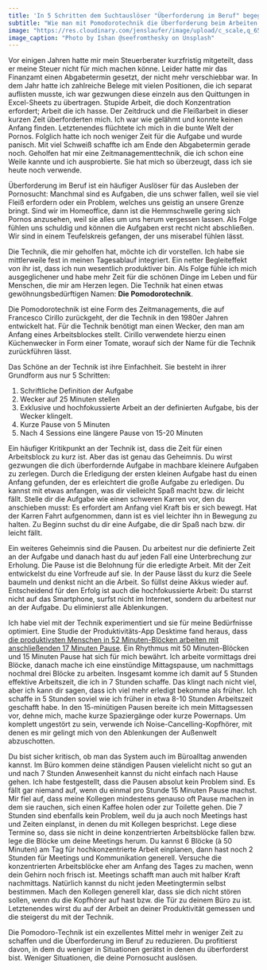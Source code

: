 ```yaml
---
title: 'In 5 Schritten dem Suchtauslöser "Überforderung im Beruf" begegnen'
subtitle: "Wie man mit Pomodorotechnik die Überforderung beim Arbeiten reduziert und wie man damit mehr in weniger Zeit schafft"
image: "https://res.cloudinary.com/jenslaufer/image/upload/c_scale,q_65,w_800/v1580974122/hanna-stolt-Cdi9Bjvceck-unsplash.jpg"
image_caption: "Photo by Ishan @seefromthesky on Unsplash"
---
```


Vor einigen Jahren hatte mir mein Steuerberater kurzfristig mitgeteilt, dass er meine Steuer nicht für mich machen könne. Leider hatte mir das Finanzamt einen Abgabetermin gesetzt, der nicht mehr verschiebbar war. In dem Jahr hatte ich zahlreiche Belege mit vielen Positionen, die ich separat auflisten musste, ich war gezwungen diese einzeln aus den Quittungen in Excel-Sheets zu übertragen. Stupide Arbeit, die doch Konzentration erfordert; Arbeit die ich hasse. Der Zeitdruck und die Fleißarbeit in dieser kurzen Zeit überforderten mich. Ich war wie gelähmt und konnte keinen Anfang finden. Letztenendes flüchtete ich mich in die bunte Welt der Pornos. Folglich hatte ich noch weniger Zeit für die Aufgabe und wurde panisch. Mit viel Schweiß schaffte ich am Ende den Abgabetermin gerade noch. Geholfen hat mir eine Zeitmanagementtechnik, die ich schon eine Weile kannte und ich ausprobierte. Sie hat mich so überzeugt, dass ich sie heute noch verwende.

Überforderung im Beruf ist ein häufiger Auslöser für das Ausleben der Pornosucht: Manchmal sind es Aufgaben, die uns schwer fallen, weil sie viel Fleiß erfordern oder ein Problem, welches uns geistig an unsere Grenze bringt. Sind wir im Homeoffice, dann ist die Hemmschwelle gering sich Pornos anzusehen, weil sie alles um uns herum vergessen lassen. Als Folge fühlen uns schuldig und können die Aufgaben erst recht nicht abschließen. Wir sind in einem Teufelskreis gefangen, der uns miserabel fühlen lässt.

Die Technik, die mir geholfen hat, möchte ich dir vorstellen. Ich habe sie mittlerweile fest in meinen Tagesablauf integriert. Ein netter Begleiteffekt
von ihr ist, dass ich nun wesentlich produktiver bin. Als Folge fühle ich mich ausgeglichener und habe mehr Zeit für die schönen Dinge im Leben und für Menschen, die mir am Herzen legen. Die Technik hat einen etwas gewöhnungsbedürftigen Namen: **Die Pomodorotechnik**.

Die Pomodorotechnik ist eine Form des Zeitmanagements, die auf Francesco Cirillo zurückgeht, der die Technik in den 1980er Jahren entwickelt hat. Für die Technik benötigt man einen Wecker, den man am Anfang eines Arbeitsblockes stellt. Cirillo verwendete hierzu einen Küchenwecker in Form einer Tomate, worauf sich der Name für die Technik zurückführen lässt.

Das Schöne an der Technik ist ihre Einfachheit. Sie besteht in ihrer Grundform aus nur 5 Schritten:

1. Schriftliche Definition der Aufgabe
2. Wecker auf 25 Minuten stellen
3. Exklusive und hochfokussierte Arbeit an der definierten Aufgabe, bis der Wecker klingelt.
4. Kurze Pause von 5 Minuten
5. Nach 4 Sessions eine längere Pause von 15-20 Minuten

Ein häufiger Kritikpunkt an der Technik ist, dass die Zeit für einen Arbeitsblock zu kurz ist. Aber das ist genau das Geheimnis. Du wirst gezwungen die dich überfordernde Aufgabe in machbare kleinere Aufgaben zu zerlegen. Durch die Erledigung der ersten kleinen Aufgabe hast du einen Anfang gefunden, der es erleichtert die große Aufgabe zu erledigen. Du kannst mit etwas anfangen, was dir vielleicht Spaß macht bzw. dir leicht fällt. Stelle dir die Aufgabe wie einen schweren Karren vor, den du anschieben musst: Es erfordert am Anfang viel Kraft bis er sich bewegt. Hat der Karren Fahrt aufgenommen, dann ist es viel leichter ihn in Bewegung
zu halten. Zu Beginn suchst du dir eine Aufgabe, die dir Spaß nach bzw. dir leicht fällt.

Ein weiteres Geheimnis sind die Pausen. Du arbeitest nur die definierte Zeit an der Aufgabe und danach hast du auf jeden Fall eine Unterbrechung zur Erholung. Die Pause ist die Belohnung für die erledigte Arbeit. Mit der Zeit entwickelst du eine Vorfreude auf sie. In der Pause lässt du kurz die Seele baumeln und denkst nicht an die Arbeit. So füllst deine Akkus wieder auf. Entscheidend für den Erfolg ist auch die hochfokussierte Arbeit: Du starrst nicht auf das Smartphone, surfst nicht im Internet, sondern du arbeitest nur an der Aufgabe. Du eliminierst alle Ablenkungen.

Ich habe viel mit der Technik experimentiert und sie für meine Bedürfnisse optimiert. Eine Studie der Produktivitäts-App Desktime
fand heraus, dass [die produktivsten Menschen in 52 Minuten-Blöcken arbeiten mit anschließenden 17 Minuten Pause](https://desktime.com/blog/17-52-ratio-most-productive-people?rc=R91j1wQ1). Ein Rhythmus mit 50 Minuten-Blöcken und 15 Minuten Pause hat sich für mich bewährt. Ich arbeite vormittags drei Blöcke, danach mache ich eine einstündige Mittagspause, um nachmittags nochmal drei Blöcke zu arbeiten. Insgesamt komme ich damit auf 5 Stunden effektive Arbeitszeit, die ich in 7 Stunden schaffe. Das klingt nach nicht viel, aber ich kann dir sagen, dass ich viel mehr erledigt bekomme als früher. Ich schaffe in 5 Stunden soviel wie ich früher in etwa 8-10 Stunden Arbeitszeit geschafft habe. In den 15-minütigen Pausen bereite ich mein Mittagsessen vor, dehne mich, mache kurze Spaziergänge oder kurze Powernaps.
Um komplett ungestört zu sein, verwende ich Noise-Cancelling-Kopfhörer, mit denen es mir gelingt mich von den Ablenkungen der Außenwelt abzuschotten.

Du bist sicher kritisch, ob man das System auch im Büroalltag anwenden kannst. Im Büro kommen deine ständigen Pausen vielelicht nicht so gut an und nach 7 Stunden Anwesenheit kannst du nicht einfach nach Hause gehen. Ich habe festgestellt, dass die Pausen absolut kein Problem sind. Es fällt gar niemand auf, wenn du einmal pro Stunde 15 Minuten Pause machst.
Mir fiel auf, dass meine Kollegen mindestens genauso oft Pause machen in dem sie rauchen, sich einen Kaffee holen oder zur Toilette gehen. Die 7 Stunden sind ebenfalls
kein Problem, weil du ja auch noch Meetings hast und Zeiten einplanst, in denen du mit Kollegen besprichst. Lege diese Termine so, dass sie nicht in deine konzentrierten Arbeitsblöcke fallen bzw. lege die Blöcke um deine Meetings herum. Du kannst 6 Blöcke (à 50 Minuten) am Tag für hochkonzentrierte Arbeit einplanen, dann hast noch 2 Stunden für Meetings und Kommunikation generell. Versuche die konzentrierten Arbeitsblöcke eher am Anfang des Tages zu machen, wenn dein Gehirn noch frisch ist. Meetings schafft man auch mit halber Kraft nachmittags. Natürlich kannst du nicht jeden Meetingtermin selbst bestimmen. Mach den Kollegen generell klar, dass sie dich nicht stören sollen, wenn du die Kopfhörer auf hast bzw. die Tür zu deinem Büro zu ist. Letztenendes wirst du auf der Arbeit an deiner Produktivität gemessen und die steigerst du mit der Technik.

Die Pomodoro-Technik ist ein exzellentes Mittel mehr in weniger Zeit zu schaffen und die Überforderung im Beruf zu reduzieren. Du profitierst davon, in dem du weniger in Situationen gerätst in denen du überforderst bist.
Weniger Situationen, die deine Pornosucht auslösen.
